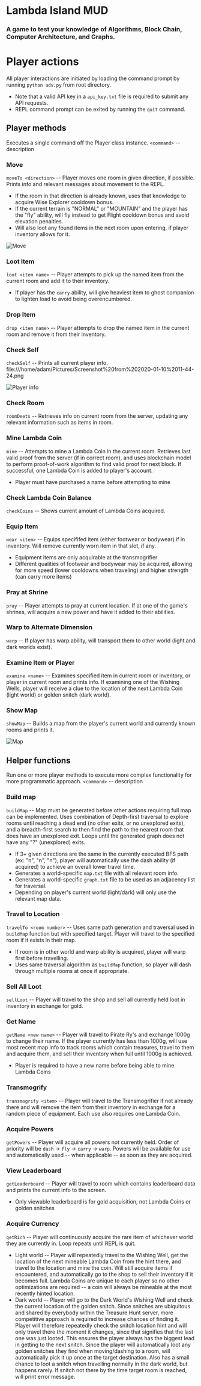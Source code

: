 # Lambda Island MUD
  ### A game to test your knowledge of Algorithms, Block Chain, Computer Architecture, and Graphs.
  
  
# Player actions

All player interactions are initiated by loading the command prompt by running `python adv.py` from root directory.

- Note that a valid API key in a `api_key.txt` file is required to submit any API requests.
- REPL command prompt can be exited by running the `quit` command.

## Player methods

Executes a single command off the Player class instance.
`<command>` -- description

### Move

`moveTo <direction>` -- Player moves one room in given direction, if possible. Prints info and relevant messages about movement to the REPL.

- If the room in that direction is already known, uses that knowledge to acquire Wise Explorer cooldown bonus.
- If the current terrain is "NORMAL" or "MOUNTAIN" and the player has the "fly" ability, will fly instead to get Flight cooldown bonus and avoid elevation penalties.
- Will also loot any found items in the next room upon entering, if player inventory allows for it.

![Move](images/move.png)

### Loot Item

`loot <item name>` -- Player attempts to pick up the named item from the current room and add it to their inventory.

- If player has the `carry` ability, will give heaviest item to ghost companion to lighten load to avoid being overencumbered.

### Drop Item

`drop <item name>` -- Player attempts to drop the named item in the current room and remove it from their inventory.

### Check Self

`checkSelf` -- Prints all current player info.
file:///home/adam/Pictures/Screenshot%20from%202020-01-10%2011-44-24.png

![Player info](images/player.png)

### Check Room

`roomDeets` -- Retrieves info on current room from the server, updating any relevant information such as items in room.

### Mine Lambda Coin

`mine` -- Attempts to mine a Lambda Coin in the current room. Retrieves last valid proof from the server (if in correct room), and uses blockchain model to perform proof-of-work algorithm to find valid proof for next block. If successful, one Lambda Coin is added to player's account.

- Player must have purchased a name before attempting to mine

### Check Lambda Coin Balance

`checkCoins` -- Shows current amount of Lambda Coins acquired.

### Equip Item

`wear <item>` -- Equips specififed item (either footwear or bodywear) if in inventory. Will remove currently worn item in that slot, if any.

- Equipment items are only acquirable at the transmogrifier
- Different qualities of footwear and bodywear may be acquired, allowing for more speed (lower cooldowns when traveling) and higher strength (can carry more items)

### Pray at Shrine

`pray` -- Player attempts to pray at current location. If at one of the game's shrines, will acquire a new power and have it added to their abilities.

### Warp to Alternate Dimension

`warp` -- If player has warp ability, will transport them to other world (light and dark worlds exist).

### Examine Item or Player

`examine <name>` -- Examines specified item in current room or inventory, or player in current room and prints info. If examining one of the Wishing Wells, player will receive a clue to the location of the next Lambda Coin (light world) or golden snitch (dark world).

### Show Map

`showMap` -- Builds a map from the player's current world and currently known rooms and prints it.

![Map](images/map.png)

## Helper functions

Run one or more player methods to execute more complex functionality for more programmatic approach.
`<command>` -- description

### Build map

`buildMap` -- Map must be generated before other actions requiring full map can be implemented. Uses combination of Depth-first traversal to explore rooms until reaching a dead end (no other exits, or no unexplored exits), and a breadth-first search to then find the path to the nearest room that does have an unexplored exit. Loops until the generated graph does not have any "?" (unexplored) exits.

- If 3+ given directions are the same in the currently executed BFS path (ex: "n", "n", "n"), player will automatically use the dash ability (if acquired) to achieve an overall lower travel time.
- Generates a world-specific `map.txt` file with all relevant room info.
- Generates a world-specific `graph.txt` file to be used as an adjacency list for traversal.
- Depending on player's current world (light/dark) will only use the relevant map data.

### Travel to Location

`travelTo <room number>` -- Uses same path generation and traversal used in `buildMap` function but with specified target. Player will travel to the specified room if it exists in their map.

- If room is in other world and warp ability is acquired, player will warp first before travelling.
- Uses same traversal algorithm as `buildMap` function, so player will dash through multiple rooms at once if appropriate.

### Sell All Loot

`sellLoot` -- Player will travel to the shop and sell all currently held loot in inventory in exchange for gold.

### Get Name

`getName <new name>` -- Player will travel to Pirate Ry's and exchange 1000g to change their name. If the player currently has less than 1000g, will use most recent map info to track rooms which contain treasures, travel to them and acquire them, and sell their inventory when full until 1000g is achieved.

- Player is required to have a new name before being able to mine Lambda Coins

### Transmogrify

`transmogrify <item>` -- Player will travel to the Transmogrifier if not already there and will remove the item from their inventory in exchange for a random piece of equipment. Each use also requires one Lambda Coin.

### Acquire Powers

`getPowers` -- Player will acquire all powers not currently held. Order of priority will be `dash` -> `fly` -> `carry` -> `warp`. Powers will be available for use and automatically used -- when applicable -- as soon as they are acquired.

### View Leaderboard

`getLeaderboard` -- Player will travel to room which contains leaderboard data and prints the current info to the screen.

- Only viewable leaderboard is for gold acquisition, not Lambda Coins or golden snitches

### Acquire Currency

`getRich` -- Player will continuously acquire the rare item of whichever world they are currently in. Loop repeats until REPL is quit.

- Light world -- Player will repeatedly travel to the Wishing Well, get the location of the next mineable Lambda Coin from the hint there, and travel to the location and mine the coin. Will still acquire items if encountered, and automatically go to the shop to sell their inventory if it becomes full. Lambda Coins are unique to each player so no other optimizations are required -- a coin will always be mineable at the most recently hinted location.
- Dark world -- Player will go to the Dark World's Wishing Well and check the current location of the golden snitch. Since snitches are ubiquitous and shared by everybody within the Treasure Hunt server, more competitive approach is required to increase chances of finding it. Player will therefore repeatedly check the snitch location hint and will only travel there the moment it changes, since that signifies that the last one was just looted. This ensures the player always has the biggest lead in getting to the next snitch. Since the player will automatically loot any golden snitches they find when moving/dashing to a room, will automatically pick it up once at the target destination. Also has a small chance to loot a snitch when travelling normally in the dark world, but happens rarely. If snitch not there by the time target room is reached, will print error message.
